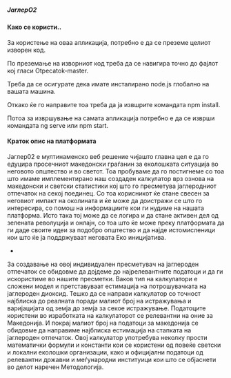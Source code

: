 
##### ЈаглерО2


#### Како се користи..

За користење на оваа апликација, потребно е да се преземе целиот изворен код.


По преземање на изворниот код треба да се навигира точно до фајлот кој гласи Otpecatok-master.


Треба да се осигурате дека имате инсталирано  node.js глобално на вашата машина.

Откако ќе го направите тоа треба да ја извшрите командата npm install.

Потoa за извршување на самата апликација потребно е да се изврши командата ng serve или npm start.


#### Краток опис на платформата

Јаглер02 е мултинаменско веб решение чијашто главна цел е да го едуцира просечниот македонски граѓанин за еколошката ситуација во неговото општество и во светот.
Тоа пробуваме да го постигнеме со тоа што имаме имплементирано наш создаден калкулатор врз ознова на македонски и светски статистики кој што го пресметува јаглеродниот отпечаток на секој поединец.
Со тоа корисникот ќе стане свесен за неговиот импакт на околината и ќе може да доистражи се што го интересира, со помош на информациите кои ги нудиме на нашата платформа.
Исто така тој може да се логира и да стане активен дел од зелената револуција и онлајн, со тоа што ќе може преку платформата да ги даде своите идеи за подобро општество и да најде истомисленици кои што ќе ја поддржуваат неговата Еко иницијатива.


*
За создавање на овој индивидуален пресметувач на јаглероден отпечаток се обидовме да дојдеме до најрелевантните податоци и да ги искористиме во нашите пресметки.
Ваков тип на калкулатори е сложени модел и претставуваат естимација на потрошувачката на јаглероден диоксид. Тешко да се направи калкулатор со точност најблиска до реалната поради малиот број на истражувања и варијацијата од земја до земја за секое истражување.
Податоците користени во изработката на калкулаторот се релевантни на оние за Македонија. И покрај малиот број на податоци за македонија се обидовме да направиме најблиска естимација на стапката на јаглероден отпечаток.
Овој калкулатор употребува неколку прости математички формули и константи кои се користени од повеќе светски и локални еколошки организации, како и официјални податоци од релевантни државни и меѓународни институици кои што се објаснети во делот наречен Методологија.
